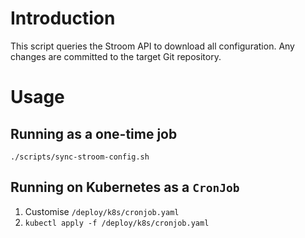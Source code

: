 # Introduction

This script queries the Stroom API to download all configuration. Any changes are committed to the target Git repository.

# Usage

## Running as a one-time job

```shell
./scripts/sync-stroom-config.sh
```

## Running on Kubernetes as a `CronJob`

1. Customise `/deploy/k8s/cronjob.yaml`
1. `kubectl apply -f /deploy/k8s/cronjob.yaml`